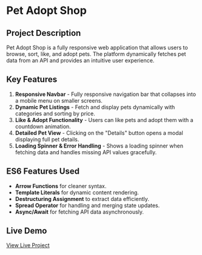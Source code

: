# Pet Adopt Shop

## Project Description
Pet Adopt Shop is a fully responsive web application that allows users to browse, sort, like, and adopt pets. The platform dynamically fetches pet data from an API and provides an intuitive user experience.

## Key Features
1. **Responsive Navbar** - Fully responsive navigation bar that collapses into a mobile menu on smaller screens.
2. **Dynamic Pet Listings** - Fetch and display pets dynamically with categories and sorting by price.
3. **Like & Adopt Functionality** - Users can like pets and adopt them with a countdown animation.
4. **Detailed Pet View** - Clicking on the "Details" button opens a modal displaying full pet details.
5. **Loading Spinner & Error Handling** - Shows a loading spinner when fetching data and handles missing API values gracefully.

## ES6 Features Used
- **Arrow Functions** for cleaner syntax.
- **Template Literals** for dynamic content rendering.
- **Destructuring Assignment** to extract data efficiently.
- **Spread Operator** for handling and merging state updates.
- **Async/Await** for fetching API data asynchronously.

## Live Demo
[View Live Project]([https://pet-adopt-shop.surge.sh])
